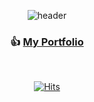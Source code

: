 <div align=center>
  
  <!-- https://github.com/kyechan99/capsule-render -->
  ![header](https://capsule-render.vercel.app/api?type=waving&color=21bcff&height=200&section=header&text=Jung%20Hyeonsu&fontSize=70&fontColor=0c2e3d)

  ### 👍  [My Portfolio](https://hyeonsu-jung.vercel.app/)  </h3>

  <br />
  
  <!-- https://simpleicons.org/ 아이콘 -->
  <!-- https://shields.io/ 라벨 -->
<!--   <h3>⚒️ Tech Stack</h3>

  <img src="https://img.shields.io/badge/HTML5-E34F26?style=flat-square&logo=HTML5&logoColor=white"/>
  <img src="https://img.shields.io/badge/CSS3-1572B6?style=flat-square&logo=CSS3&logoColor=white"/>
  <img src="https://img.shields.io/badge/JavaScript-F7DF1E?style=flat-square&logo=JavaScript&logoColor=white"/>
  <br/>
  <img src="https://img.shields.io/badge/React-61DAFB?style=flat-square&logo=React&logoColor=white"/>
  <img src="https://img.shields.io/badge/TypeScript-3178C6?style=flat-square&logo=TypeScript&logoColor=white"/>
  <img src="https://img.shields.io/badge/Next.js-000000?style=flat-square&logo=Next.js&logoColor=white"/>
  
  <br />
  <br /> -->
  
<!--   <h3>👱 Blog</h3>
  
   <a href="https://junghyeonsu.tistory.com/">
    <img src="https://img.shields.io/badge/TiStory-gray?style=flat-square&logo=TV%20Time&logoColor=white&link=https://junghyeonsu.tistory.com/"/>
  </a>

  <a href="https://velog.io/@junghyeonsu">
    <img src="https://img.shields.io/badge/Velog-11B48A?style=flat-square&logo=Vimeo&logoColor=white&link=https://velog.io/@junghyeonsu"/>
  </a>
  
   <a href="https://www.youtube.com/channel/UCkC6sYPPSvpnRprmp2GcXZw">
    <img src="https://img.shields.io/badge/Youtube-FF0000?style=flat-square&logo=YouTube&logoColor=white&link=https://www.youtube.com/user/kmh660317/videos"/>
  </a>

  <br />
  <br />
    
  <h3>📞 Contact </h3>
  <a href="mailto:jung660317@naver.com"><img src="https://img.shields.io/badge/Naver-03C75A?style=flat-square&logo=Naver&logoColor=white&link=jung660317@naver.com"/>

  <br />
  <br />
  <br /> -->
    
  [![Hits](https://hits.seeyoufarm.com/api/count/incr/badge.svg?url=https%3A%2F%2Fgithub.com%2Fjunghyeonsu&count_bg=%2323D4FF&title_bg=%23555555&icon=&icon_color=%23E7E7E7&title=hits&edge_flat=false)](https://hits.seeyoufarm.com)
  
</div>


